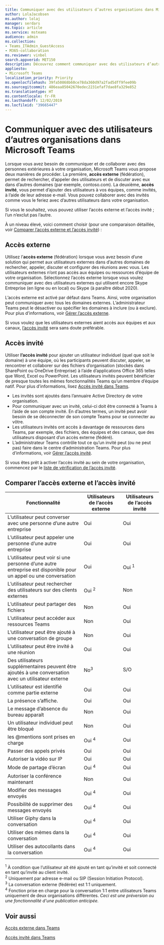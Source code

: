 ```yaml
---
title: Communiquer avec des utilisateurs d’autres organisations dans Microsoft Teams
author: LolaJacobsen
ms.author: lolaj
manager: serdars
ms.topic: article
ms.service: msteams
audience: admin
ms.collection:
- Teams_ITAdmin_GuestAccess
- M365-collaboration
ms.reviewer: vinbel
search.appverid: MET150
description: Découvrez comment communiquer avec des utilisateurs d’autres organisations dans Microsoft Teams à l’aide de l’accès externe (fédération) et de l’accès invité.
appliesto:
- Microsoft Teams
localization_priority: Priority
ms.openlocfilehash: 39fa50868b60ce78da360d97a2fad5dff9fee09b
ms.sourcegitcommit: 486eaa85042670edec2231efaf7dae8fa329e852
ms.translationtype: HT
ms.contentlocale: fr-FR
ms.lasthandoff: 12/02/2019
ms.locfileid: "39665447"
---
```

<a name="communicate-with-users-from-other-organizations-in-microsoft-teams"></a>Communiquer avec des utilisateurs d’autres organisations dans Microsoft Teams
======================================================

Lorsque vous avez besoin de communiquer et de collaborer avec des personnes extérieures à votre organisation, Microsoft Teams vous propose deux manières de procéder. La première, **accès externe** (fédération), permet de rechercher, d’appeler des utilisateurs et de discuter avec eux dans d’autres domaines (par exemple, contoso.com). La deuxième, **accès invité**, vous permet d’ajouter des utilisateurs à vos équipes, comme invités, à l’aide de leur adresse e-mail. Vous pouvez collaborer avec des invités comme vous le feriez avec d’autres utilisateurs dans votre organisation.

Si vous le souhaitez, vous pouvez utiliser l’accès externe et l’accès invité ; l’un n’exclut pas l’autre.

À un niveau élevé, voici comment choisir (pour une comparaison détaillée, voir [Comparer l’accès externe et l’accès invité](#compare-external-and-guest-access)) :

## <a name="external-access"></a>Accès externe

Utilisez l’**accès externe** (fédération) lorsque vous avez besoin d’une solution qui permet aux utilisateurs externes dans d’autres domaines de rechercher, appeler, discuter et configurer des réunions avec vous. Les utilisateurs externes n’ont pas accès aux équipes ou ressources d’équipe de votre organisation. Sélectionnez l’accès externe lorsque vous voulez communiquer avec des utilisateurs externes qui utilisent encore Skype Entreprise (en ligne ou en local) ou Skype (à paraître début 2020). 

L’accès externe est activé par défaut dans Teams. Ainsi, votre organisation peut communiquer avec tous les domaines externes. L’administrateur Teams peut le désactiver ou spécifier les domaines à inclure (ou à exclure). Pour plus d’informations, voir [Gérer l’accès externe](manage-external-access.md). 

Si vous voulez que les utilisateurs externes aient accès aux équipes et aux canaux, [l’accès invité](#guest-access) sera sans doute préférable. 


## <a name="guest-access"></a>Accès invité

Utiliser **l’accès invité** pour ajouter un utilisateur individuel (quel que soit le domaine) à une équipe, où les participants peuvent discuter, appeler, se rencontrer et collaborer sur des fichiers d’organisation (stockés dans SharePoint ou OneDrive Entreprise) à l’aide d’applications Office 365 telles que Word, Excel ou PowerPoint. Les utilisateurs invités peuvent bénéficier de presque toutes les mêmes fonctionnalités Teams qu’un membre d’équipe natif. Pour plus d’informations, lisez [Accès invité dans Teams](guest-access.md).

- Les invités sont ajoutés dans l’annuaire Active Directory de votre organisation.
- Pour communiquer avec un invité, celui-ci doit être connecté à Teams à l’aide de son compte invité. En d’autres termes, un invité peut avoir besoin de se déconnecter de son compte Teams pour se connecter au vôtre.
- Les utilisateurs invités ont accès à davantage de ressources dans Teams, par exemple, des fichiers, des équipes et des canaux, que des utilisateurs disposant d’un accès externe (fédéré).
- L’administrateur Teams contrôle tout ce qu’un invité peut (ou ne peut pas) faire dans le centre d’administration Teams. Pour plus d’informations, voir [Gérer l’accès invité](manage-guests.md).

Si vous êtes prêt à activer l’accès invité au sein de votre organisation, commencez par le [liste de vérification de l’accès invité](guest-access-checklist.md).


## <a name="compare-external-and-guest-access"></a>Comparer l’accès externe et l’accès invité

| Fonctionnalité | Utilisateurs de l’accès externe | Utilisateurs de l’accès invité |
|---------|-----------------------|--------------------|
| L’utilisateur peut converser avec une personne d’une autre entreprise | Oui |Oui |
| L’utilisateur peut appeler une personne d’une autre entreprise | Oui | Oui |
| L’utilisateur peut voir si une personne d’une autre entreprise est disponible pour un appel ou une conversation | Oui | Oui <sup>1</sup> |
| L’utilisateur peut rechercher des utilisateurs sur des clients externes | Oui <sup>2</sup> | Non |
| L’utilisateur peut partager des fichiers | Non | Oui |
| L’utilisateur peut accéder aux ressources Teams | Non | Oui |
| L’utilisateur peut être ajouté à une conversation de groupe | Non | Oui |
| L’utilisateur peut être invité à une réunion | Oui | Oui |
| Des utilisateurs supplémentaires peuvent être ajoutés à une conversation avec un utilisateur externe | No<sup>3</sup> | S/O |
| L’utilisateur est identifié comme partie externe | Oui | Oui |
| La présence s’affiche. | Oui | Oui |
| Le message d’absence du bureau apparaît | Non | Oui |
| Un utilisateur individuel peut être bloqué | Non | Oui |
| les @mentions sont prises en charge | Oui <sup>4</sup> | Oui |
| Passer des appels privés | Oui | Oui |
| Autoriser la vidéo sur IP | Oui | Oui |
| Mode de partage d’écran | Oui <sup>4</sup> | Oui |
| Autoriser la conférence maintenant | Non | Oui |
| Modifier des messages envoyés | Oui <sup>4</sup> | Oui |
| Possibilité de supprimer des messages envoyés | Oui <sup>4</sup> | Oui |
| Utiliser Giphy dans la conversation | Oui <sup>4</sup> | Oui |
| Utiliser des mèmes dans la conversation | Oui <sup>4</sup> | Oui |
| Utiliser des autocollants dans la conversation | Oui <sup>4</sup> | Oui |
||||

<sup>1</sup> À condition que l’utilisateur ait été ajouté en tant qu’invité et soit connecté en tant qu’invité au client invité.<br>
<sup>2</sup> Uniquement par adresse e-mail ou SIP (Session Initiation Protocol).<br>
<sup>3</sup> La conversation externe (fédérée) est 1:1 uniquement.<br>
<sup>4</sup> Fonction prise en charge pour la conversation 1:1 entre utilisateurs Teams uniquement de deux organisations différentes. *Ceci est une préversion ou une fonctionnalité d'une publication anticipée.*

## <a name="related-topics"></a>Voir aussi

[Accès externe dans Teams](manage-external-access.md)

[Accès invité dans Teams](guest-access.md)

